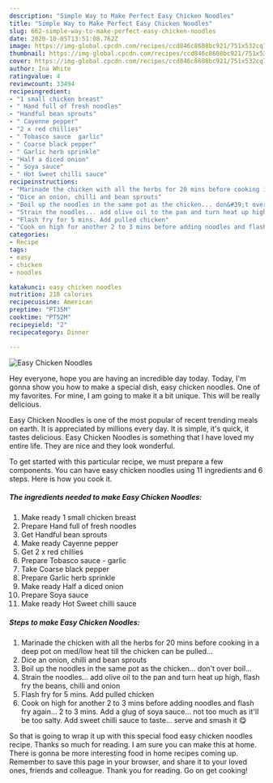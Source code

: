 ```yaml
---
description: "Simple Way to Make Perfect Easy Chicken Noodles"
title: "Simple Way to Make Perfect Easy Chicken Noodles"
slug: 662-simple-way-to-make-perfect-easy-chicken-noodles
date: 2020-10-05T13:51:08.762Z
image: https://img-global.cpcdn.com/recipes/ccd846c8608bc921/751x532cq70/easy-chicken-noodles-recipe-main-photo.jpg
thumbnail: https://img-global.cpcdn.com/recipes/ccd846c8608bc921/751x532cq70/easy-chicken-noodles-recipe-main-photo.jpg
cover: https://img-global.cpcdn.com/recipes/ccd846c8608bc921/751x532cq70/easy-chicken-noodles-recipe-main-photo.jpg
author: Ina White
ratingvalue: 4
reviewcount: 33494
recipeingredient:
- "1 small chicken breast"
- " Hand full of fresh noodles"
- "Handful bean sprouts"
- " Cayenne pepper"
- "2 x red chillies"
- " Tobasco sauce  garlic"
- " Coarse black pepper"
- " Garlic herb sprinkle"
- "Half a diced onion"
- " Soya sauce"
- " Hot Sweet chilli sauce"
recipeinstructions:
- "Marinade the chicken with all the herbs for 20 mins before cooking in a deep pot on med/low heat till the chicken can be pulled..."
- "Dice an onion, chilli and bean sprouts"
- "Boil up the noodles in the same pot as the chicken... don&#39;t over boil..."
- "Strain the noodles... add olive oil to the pan and turn heat up high, flash fry the beans, chilli and onion"
- "Flash fry for 5 mins. Add pulled chicken"
- "Cook on high for another 2 to 3 mins before adding noodles and flash fry again... 2 to 3 mins. Add a glug of soya sauce... not too much as it&#39;ll be too salty. Add sweet chilli sauce to taste... serve and smash it 😋"
categories:
- Recipe
tags:
- easy
- chicken
- noodles

katakunci: easy chicken noodles 
nutrition: 218 calories
recipecuisine: American
preptime: "PT35M"
cooktime: "PT52M"
recipeyield: "2"
recipecategory: Dinner

---
```



![Easy Chicken Noodles](https://img-global.cpcdn.com/recipes/ccd846c8608bc921/751x532cq70/easy-chicken-noodles-recipe-main-photo.jpg)

Hey everyone, hope you are having an incredible day today. Today, I'm gonna show you how to make a special dish, easy chicken noodles. One of my favorites. For mine, I am going to make it a bit unique. This will be really delicious.

Easy Chicken Noodles is one of the most popular of recent trending meals on earth. It is appreciated by millions every day. It is simple, it's quick, it tastes delicious. Easy Chicken Noodles is something that I have loved my entire life. They are nice and they look wonderful.




To get started with this particular recipe, we must prepare a few components. You can have easy chicken noodles using 11 ingredients and 6 steps. Here is how you cook it.

<!--inarticleads1-->

##### The ingredients needed to make Easy Chicken Noodles:

1. Make ready 1 small chicken breast
1. Prepare  Hand full of fresh noodles
1. Get Handful bean sprouts
1. Make ready  Cayenne pepper
1. Get 2 x red chillies
1. Prepare  Tobasco sauce - garlic
1. Take  Coarse black pepper
1. Prepare  Garlic herb sprinkle
1. Make ready Half a diced onion
1. Prepare  Soya sauce
1. Make ready  Hot Sweet chilli sauce




<!--inarticleads2-->

##### Steps to make Easy Chicken Noodles:

1. Marinade the chicken with all the herbs for 20 mins before cooking in a deep pot on med/low heat till the chicken can be pulled...
1. Dice an onion, chilli and bean sprouts
1. Boil up the noodles in the same pot as the chicken... don&#39;t over boil...
1. Strain the noodles... add olive oil to the pan and turn heat up high, flash fry the beans, chilli and onion
1. Flash fry for 5 mins. Add pulled chicken
1. Cook on high for another 2 to 3 mins before adding noodles and flash fry again... 2 to 3 mins. Add a glug of soya sauce... not too much as it&#39;ll be too salty. Add sweet chilli sauce to taste... serve and smash it 😋




So that is going to wrap it up with this special food easy chicken noodles recipe. Thanks so much for reading. I am sure you can make this at home. There is gonna be more interesting food in home recipes coming up. Remember to save this page in your browser, and share it to your loved ones, friends and colleague. Thank you for reading. Go on get cooking!
